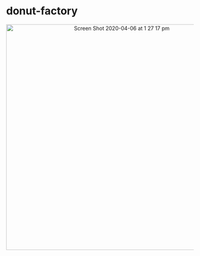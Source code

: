 # donut-factory

<div align=center>
<img width="605" alt="Screen Shot 2020-04-06 at 1 27 17 pm" src="https://user-images.githubusercontent.com/11539094/78558399-6227c100-780a-11ea-9fcc-ed170eb49afd.png">
</div>
